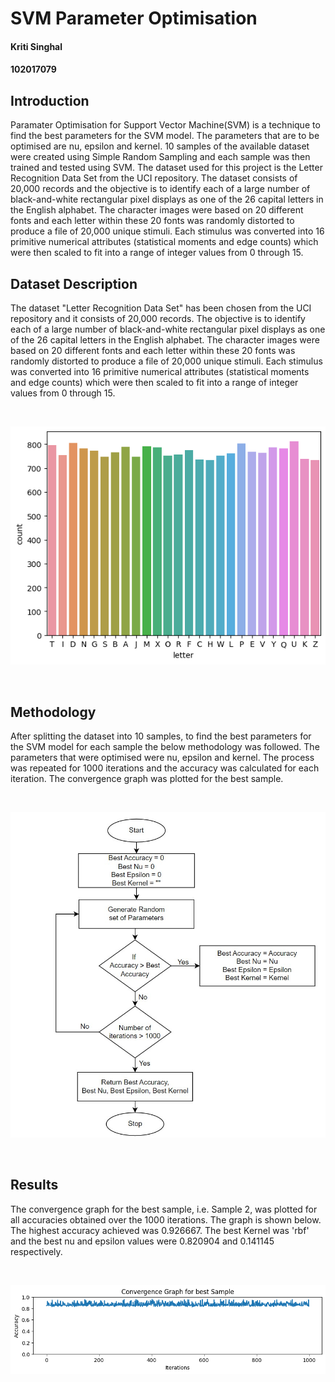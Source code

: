 # SVM Parameter Optimisation

#### Kriti Singhal

#### 102017079

## Introduction

Paramater Optimisation for Support Vector Machine(SVM) is a technique to find the best parameters for the SVM model. The parameters that are to be optimised are nu, epsilon and kernel. 10 samples of the available dataset were created using Simple Random Sampling and each sample was then trained and tested using SVM. The dataset used for this project is the Letter Recognition Data Set from the UCI repository. The dataset consists of 20,000 records and the objective is to identify each of a large number of black-and-white rectangular pixel displays as one of the 26 capital letters in the English alphabet. The character images were based on 20 different fonts and each letter within these 20 fonts was randomly distorted to produce a file of 20,000 unique stimuli. Each stimulus was converted into 16 primitive numerical attributes (statistical moments and edge counts) which were then scaled to fit into a range of integer values from 0 through 15.

## Dataset Description

The dataset "Letter Recognition Data Set" has been chosen from the UCI repository and it consists of 20,000 records.
The objective is to identify each of a large number of black-and-white rectangular pixel displays as one of the 26 capital letters in the English alphabet. The character images were based on 20 different fonts and each letter within these 20 fonts was randomly distorted to produce a file of 20,000 unique stimuli. Each stimulus was converted into 16 primitive numerical attributes (statistical moments and edge counts) which were then scaled to fit into a range of integer values from 0 through 15.

<br>

![Data Distribution](/static/distribution.png)

<br>

## Methodology

After splitting the dataset into 10 samples, to find the best parameters for the SVM model for each sample the below methodology was followed. The parameters that were optimised were nu, epsilon and kernel. The process was repeated for 1000 iterations and the accuracy was calculated for each iteration. The convergence graph was plotted for the best sample.

<br>

![Flowchart](/static/flowchart.jpg)

<br>

## Results

The convergence graph for the best sample, i.e. Sample 2, was plotted for all accuracies obtained over the 1000 iterations. The graph is shown below. The highest accuracy achieved was 0.926667. The best Kernel was 'rbf' and the best nu and epsilon values were 0.820904 and 0.141145 respectively.

<br>

![graph](static\convergence_graph2.png)

<br>
